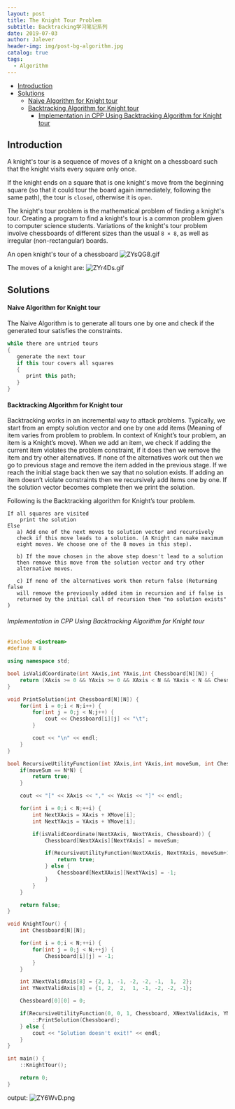 ```yaml
---
layout: post
title: The Knight Tour Problem
subtitle: Backtracking学习笔记系列
date: 2019-07-03
author: Jalever
header-img: img/post-bg-algorithm.jpg
catalog: true
tags:
  - Algorithm
---
```

- [Introduction](#introduction)
- [Solutions](#solutions)
    - [Naive Algorithm for Knight tour](#naive-algorithm-for-knight-tour)
    - [Backtracking Algorithm for Knight tour](#backtracking-algorithm-for-knight-tour)
        - [Implementation in CPP Using Backtracking Algorithm for Knight tour](#implementation-in-cpp-using-backtracking-algorithm-for-knight-tour)

## Introduction
A knight's tour is a sequence of moves of a knight on a chessboard such that the knight visits every square only once.

If the knight ends on a square that is one knight's move from the beginning square (so that it could tour the board again immediately, following the same path), the tour is `closed`, otherwise it is `open`.

The knight's tour problem is the mathematical problem of finding a knight's tour. Creating a program to find a knight's tour is a common problem given to computer science students. Variations of the knight's tour problem involve chessboards of different sizes than the usual `8 × 8`, as well as irregular (non-rectangular) boards.

An open knight's tour of a chessboard
![ZYsQG8.gif](https://s2.ax1x.com/2019/07/03/ZYsQG8.gif)

The moves of a knight are:
![ZYr4Ds.gif](https://s2.ax1x.com/2019/07/03/ZYr4Ds.gif)

## Solutions
#### Naive Algorithm for Knight tour
The Naive Algorithm is to generate all tours one by one and check if the generated tour satisfies the constraints.
```cpp
while there are untried tours
{
   generate the next tour
   if this tour covers all squares
   {
      print this path;
   }
}
```

#### Backtracking Algorithm for Knight tour
Backtracking works in an incremental way to attack problems. Typically, we start from an empty solution vector and one by one add items (Meaning of item varies from problem to problem. In context of Knight’s tour problem, an item is a Knight’s move). When we add an item, we check if adding the current item violates the problem constraint, if it does then we remove the item and try other alternatives. If none of the alternatives work out then we go to previous stage and remove the item added in the previous stage. If we reach the initial stage back then we say that no solution exists. If adding an item doesn’t violate constraints then we recursively add items one by one. If the solution vector becomes complete then we print the solution.

Following is the Backtracking algorithm for Knight’s tour problem.
```
If all squares are visited
    print the solution
Else
   a) Add one of the next moves to solution vector and recursively
   check if this move leads to a solution. (A Knight can make maximum
   eight moves. We choose one of the 8 moves in this step).

   b) If the move chosen in the above step doesn't lead to a solution
   then remove this move from the solution vector and try other
   alternative moves.

   c) If none of the alternatives work then return false (Returning false
   will remove the previously added item in recursion and if false is
   returned by the initial call of recursion then "no solution exists" )
```

###### Implementation in CPP Using Backtracking Algorithm for Knight tour
```cpp
#include <iostream>
#define N 8

using namespace std;

bool isValidCoordinate(int XAxis,int YAxis,int Chessboard[N][N]) {
	return (XAxis >= 0 && YAxis >= 0 && XAxis < N && YAxis < N && Chessboard[XAxis][YAxis] == -1 );
}

void PrintSolution(int Chessboard[N][N]) {
	for(int i = 0;i < N;i++) {
		for(int j = 0;j < N;j++) {
			cout << Chessboard[i][j] << "\t";
		}

		cout << "\n" << endl;
	}
}

bool RecursiveUtilityFunction(int XAxis,int YAxis,int moveSum, int Chessboard[N][N], int XMove[N], int YMove[N]) {
	if(moveSum == N*N) {
		return true;
	}

	cout << "[" << XAxis << "," << YAxis << "]" << endl;

	for(int i = 0;i < N;++i) {
		int NextXAxis = XAxis + XMove[i];
		int NextYAxis = YAxis + YMove[i];

		if(isValidCoordinate(NextXAxis, NextYAxis, Chessboard)) {
			Chessboard[NextXAxis][NextYAxis] = moveSum;

			if(RecursiveUtilityFunction(NextXAxis, NextYAxis, moveSum+1, Chessboard, XMove, YMove) == true) {
				return true;
			} else {
				Chessboard[NextXAxis][NextYAxis] = -1;
			}
		}
	}

	return false;
}

void KnightTour() {
	int Chessboard[N][N];

	for(int i = 0;i < N;++i) {
		for(int j = 0;j < N;++j) {
			Chessboard[i][j] = -1;
		}
	}

	int XNextValidAxis[8] = {2, 1, -1, -2, -2, -1,  1,  2};
	int YNextValidAxis[8] = {1, 2,  2,  1, -1, -2, -2, -1};

	Chessboard[0][0] = 0;

	if(RecursiveUtilityFunction(0, 0, 1, Chessboard, XNextValidAxis, YNextValidAxis)) {
		::PrintSolution(Chessboard);
	} else {
		cout << "Solution doesn't exit!" << endl;
	}
}

int main() {
	::KnightTour();

	return 0;
}
```

output:
![ZY6WvD.png](https://s2.ax1x.com/2019/07/03/ZY6WvD.png)
